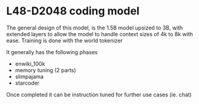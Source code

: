 # L48-D2048 coding model

The general design of this model, is the 1.5B model upsized to 3B, with extended layers to allow the model to handle context sizes of 4k to 8k with ease. Training is done with the world tokenizer

It generally has the following phases

- enwiki_100k
- memory tuning (2 parts)
- slimpajama
- starcoder

Once completed it can be instruction tuned for further use cases (ie. chat)